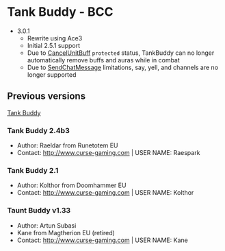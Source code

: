 # Tank Buddy - BCC

- 3.0.1
  - Rewrite using Ace3
  - Initial 2.5.1 support
  - Due to [CancelUnitBuff](https://wowpedia.fandom.com/wiki/API_CancelUnitBuff) `protected` status, TankBuddy can no longer automatically remove buffs and auras while in combat
  - Due to [SendChatMessage](https://wowpedia.fandom.com/wiki/API_SendChatMessage) limitations, say, yell, and channels are no longer supported

## Previous versions

[Tank Buddy](https://www.curseforge.com/wow/addons/tank-buddy)

### Tank Buddy 2.4b3

- Author: Raeldar from Runetotem EU
- Contact: <http://www.curse-gaming.com> | USER NAME: Raespark

### Tank Buddy 2.1

- Author: Kolthor from Doomhammer EU
- Contact: <http://www.curse-gaming.com> | USER NAME: Kolthor

### Taunt Buddy v1.33

- Author: Artun Subasi
- Kane from Magtherion EU (retired)
- Contact: <http://www.curse-gaming.com> | USER NAME: Kane
